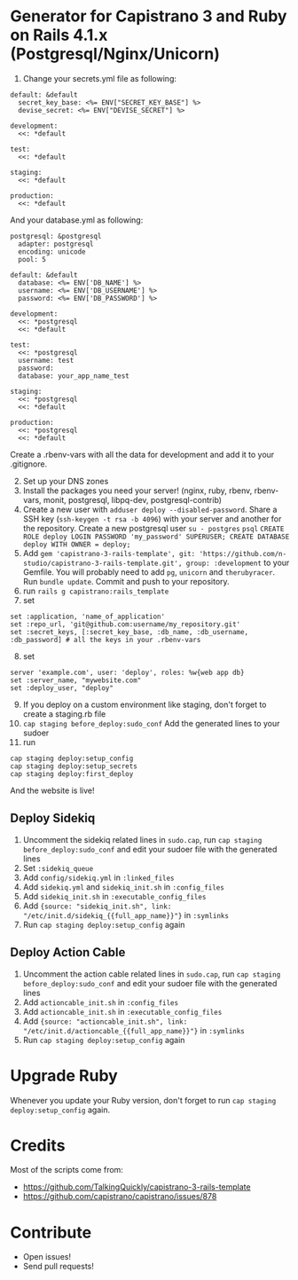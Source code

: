 # Generator for Capistrano 3 and Ruby on Rails 4.1.x (Postgresql/Nginx/Unicorn)

1. Change your secrets.yml file as following:
```
default: &default
  secret_key_base: <%= ENV["SECRET_KEY_BASE"] %>
  devise_secret: <%= ENV["DEVISE_SECRET"] %>

development:
  <<: *default

test:
  <<: *default

staging:
  <<: *default

production:
  <<: *default
```

And your database.yml as following:
```
postgresql: &postgresql
  adapter: postgresql
  encoding: unicode
  pool: 5
  
default: &default
  database: <%= ENV['DB_NAME'] %>
  username: <%= ENV['DB_USERNAME'] %>
  password: <%= ENV['DB_PASSWORD'] %>

development:
  <<: *postgresql
  <<: *default
  
test:
  <<: *postgresql
  username: test
  password:
  database: your_app_name_test

staging:
  <<: *postgresql
  <<: *default
  
production:
  <<: *postgresql
  <<: *default
```

Create a .rbenv-vars with all the data for development and add it to your .gitignore.

2. Set up your DNS zones
3. Install the packages you need your server! (nginx, ruby, rbenv, rbenv-vars, monit, postgresql, libpq-dev, postgresql-contrib)
4. Create a new user with ``adduser deploy --disabled-password``. Share a SSH key (``ssh-keygen -t rsa -b 4096``) with your server and another for the repository. Create a new postgresql user ``su - postgres`` ``psql`` ``CREATE ROLE deploy LOGIN PASSWORD 'my_password' SUPERUSER; CREATE DATABASE deploy WITH OWNER = deploy;``
5. Add ``gem 'capistrano-3-rails-template', git: 'https://github.com/n-studio/capistrano-3-rails-template.git', group: :development`` to your Gemfile. You will probably need to add ``pg``, ``unicorn`` and ``therubyracer``. Run ``bundle update``. Commit and push to your repository.
6. run ``rails g capistrano:rails_template``
7. set 
```
set :application, 'name_of_application'
set :repo_url, 'git@github.com:username/my_repository.git'
set :secret_keys, [:secret_key_base, :db_name, :db_username, :db_password] # all the keys in your .rbenv-vars
```
8. set
```
server 'example.com', user: 'deploy', roles: %w{web app db}
set :server_name, "mywebsite.com"
set :deploy_user, "deploy"
```
9. If you deploy on a custom environment like staging, don't forget to create a staging.rb file
10. ``cap staging before_deploy:sudo_conf`` Add the generated lines to your sudoer
11. run
```
cap staging deploy:setup_config
cap staging deploy:setup_secrets
cap staging deploy:first_deploy
```
  
And the website is live!

## Deploy Sidekiq

1. Uncomment the sidekiq related lines in ``sudo.cap``, run ``cap staging before_deploy:sudo_conf`` and edit your sudoer file with the generated lines
2. Set ``:sidekiq_queue``
3. Add ``config/sidekiq.yml`` in ``:linked_files``
4. Add ``sidekiq.yml`` and ``sidekiq_init.sh`` in ``:config_files``
5. Add ``sidekiq_init.sh`` in ``:executable_config_files``
6. Add ``{source: "sidekiq_init.sh", link: "/etc/init.d/sidekiq_{{full_app_name}}"}`` in ``:symlinks``
7. Run ``cap staging deploy:setup_config`` again

## Deploy Action Cable

1. Uncomment the action cable related lines in ``sudo.cap``, run ``cap staging before_deploy:sudo_conf`` and edit your sudoer file with the generated lines
2. Add ``actioncable_init.sh`` in ``:config_files``
3. Add ``actioncable_init.sh`` in ``:executable_config_files``
4. Add ``{source: "actioncable_init.sh", link: "/etc/init.d/actioncable_{{full_app_name}}"}`` in ``:symlinks``
5. Run ``cap staging deploy:setup_config`` again

# Upgrade Ruby

Whenever you update your Ruby version, don't forget to run ``cap staging deploy:setup_config`` again.

# Credits

Most of the scripts come from:

* https://github.com/TalkingQuickly/capistrano-3-rails-template
* https://github.com/capistrano/capistrano/issues/878

# Contribute

* Open issues!
* Send pull requests!